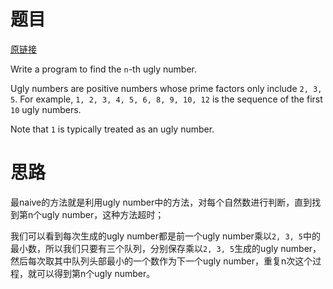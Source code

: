 # 题目

[原链接](https://leetcode.com/problems/ugly-number-ii/)

Write a program to find the `n`-th ugly number.

Ugly numbers are positive numbers whose prime factors only include `2, 3, 5`. For example, `1, 2, 3, 4, 5, 6, 8, 9, 10, 12` is the sequence of the first `10` ugly numbers.

Note that `1` is typically treated as an ugly number.

# 思路

最naive的方法就是利用ugly number中的方法，对每个自然数进行判断，直到找到第n个ugly number，这种方法超时；

我们可以看到每次生成的ugly number都是前一个ugly number乘以`2, 3, 5`中的最小数，所以我们只要有三个队列，分别保存乘以`2, 3, 5`生成的ugly number，然后每次取其中队列头部最小的一个数作为下一个ugly number，重复n次这个过程，就可以得到第n个ugly number。

